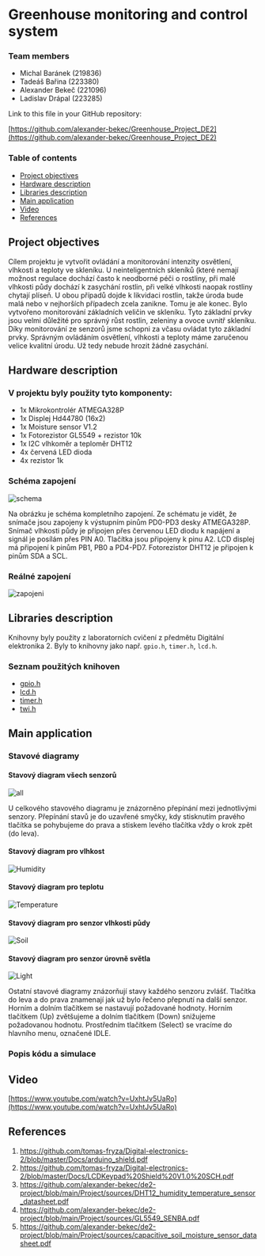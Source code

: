 # Greenhouse monitoring and control system

### Team members

* Michal Baránek (219836)
* Tadeáš Bařina (223380)
* Alexander Bekeč (221096)
* Ladislav Drápal (223285)

Link to this file in your GitHub repository:

[https://github.com/alexander-bekec/Greenhouse_Project_DE2](https://github.com/alexander-bekec/Greenhouse_Project_DE2)

### Table of contents

* [Project objectives](#objectives)
* [Hardware description](#hardware)
* [Libraries description](#libs)
* [Main application](#main)
* [Video](#video)
* [References](#references)

<a name="objectives"></a>

## Project objectives

Cílem projektu je vytvořit ovládání a monitorování intenzity osvětlení, vlhkosti a teploty ve skleníku. U neinteligentních skleníků (které nemají možnost regulace dochází často k neodborné péči o rostliny, při malé vlhkosti půdy dochází k zasychání rostlin, při velké vlhkosti naopak rostliny chytají plíseň. U obou případů dojde k likvidaci rostlin, takže úroda bude malá nebo v nejhorších případech zcela zanikne. Tomu je ale konec. Bylo vytvořeno monitorování základních veličin ve skleníku. Tyto základní prvky jsou velmi důležité pro správný růst rostlin, zeleniny a ovoce uvnitř skleníku. Díky monitorování ze senzorů jsme schopni za včasu ovládat tyto základní prvky. Správným ovládáním osvětlení, vlhkosti a teploty máme zaručenou velice kvalitní úrodu. Už tedy nebude hrozit žádné zasychání.

<a name="hardware"></a>

## Hardware description

### V projektu byly použity tyto komponenty:
* 1x Mikrokontrolér ATMEGA328P
* 1x Displej Hd44780 (16x2)
* 1x Moisture sensor V1.2
* 1x Fotorezistor GL5549 + rezistor 10k
* 1x I2C vlhkoměr a teploměr DHT12
* 4x červená LED dioda
* 4x rezistor 1k

### Schéma zapojení
![schema](Image/schema.png)

Na obrázku je schéma kompletního zapojení. Ze schématu je vidět, že snímače jsou zapojeny k výstupním pinům PD0-PD3 desky ATMEGA328P. Snímač vlhkosti půdy je připojen přes červenou LED diodu k napájení a signál je posílám přes PIN A0. Tlačítka jsou připojeny k pinu A2. LCD displej má připojení k pinům PB1, PB0 a PD4-PD7. Fotorezistor DHT12 je připojen k pinům SDA a SCL.

### Reálné zapojení
![zapojeni](Image/zapojeni.png)

<a name="libs"></a>

## Libraries description

Knihovny byly použity z laboratorních cvičení z předmětu Digitální elektronika 2. Byly to knihovny jako např. `gpio.h`, `timer.h`, `lcd.h`.

### Seznam použitých knihoven
* [gpio.h](https://github.com/alexander-bekec/Greenhouse_Project_DE2/blob/main/Project/greenhouse_controller_project/greenhouse_controller_project/gpio.h)
* [lcd.h](https://github.com/alexander-bekec/Greenhouse_Project_DE2/blob/main/Project/greenhouse_controller_project/greenhouse_controller_project/lcd.h)
* [timer.h](https://github.com/alexander-bekec/Greenhouse_Project_DE2/blob/main/Project/greenhouse_controller_project/greenhouse_controller_project/timer.h)
* [twi.h](https://github.com/alexander-bekec/Greenhouse_Project_DE2/blob/main/Project/greenhouse_controller_project/greenhouse_controller_project/twi.h)

<a name="main"></a>

## Main application

### Stavové diagramy

#### Stavový diagram všech senzorů
![all](Image/Statediagram_komplet.png)

U celkového stavového diagramu je znázorněno přepínání mezi jednotlivými senzory. Přepínání stavů je do uzavřené smyčky, kdy stisknutím pravého tlačítka se pohybujeme do prava a stiskem levého tlačítka vždy o krok zpět (do leva).

#### Stavový diagram pro vlhkost
![Humidity](Image/Humidity2.png)

#### Stavový diagram pro teplotu
![Temperature](Image/Temperature2.png)

#### Stavový diagram pro senzor vlhkosti půdy
![Soil](Image/Soil_moist2.png)

#### Stavový diagram pro senzor úrovně světla
![Light](Image/Light_level.png)

Ostatní stavové diagramy znázorňují stavy každého senzoru zvlášť. Tlačítka do leva a do prava znamenají jak už bylo řečeno přepnutí na další senzor. Horním a dolním tlačítkem se nastavují požadované hodnoty. Horním tlačítkem (Up) zvětšujeme a dolním tlačítkem (Down) snižujeme požadovanou hodnotu. Prostředním tlačítkem (Select) se vracíme do hlavního menu, označené IDLE.

### Popis kódu a simulace

<a name="video"></a>

## Video

[https://www.youtube.com/watch?v=UxhtJv5UaRo](https://www.youtube.com/watch?v=UxhtJv5UaRo)

<a name="references"></a>

## References

1. https://github.com/tomas-fryza/Digital-electronics-2/blob/master/Docs/arduino_shield.pdf
2. https://github.com/tomas-fryza/Digital-electronics-2/blob/master/Docs/LCDKeypad%20Shield%20V1.0%20SCH.pdf
3. https://github.com/alexander-bekec/de2-project/blob/main/Project/sources/DHT12_humidity_temperature_sensor_datasheet.pdf
4. https://github.com/alexander-bekec/de2-project/blob/main/Project/sources/GL5549_SENBA.pdf
5. https://github.com/alexander-bekec/de2-project/blob/main/Project/sources/capacitive_soil_moisture_sensor_datasheet.pdf